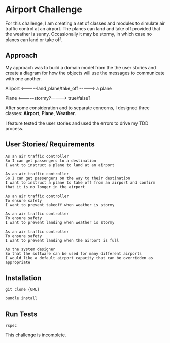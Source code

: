 # Airport Challenge

For this challenge, I am creating a set of classes and modules to simulate air traffic control at an airport. The planes can land and take off provided that the weather is sunny. Occasionally it may be stormy, in which case no planes can land or take off.

## Approach

My approach was to build a domain model from the the user stories and create a diagram for how the objects will use the messages to communicate with one another.

Airport <-----land_plane/take_off -----> a plane

Plane <-----stormy?-----> true/false?

After some consideration and to separate concerns, I designed three classes: **Airport**, **Plane**, **Weather**.

I feature tested the user stories and used the errors to drive my TDD process.

## User Stories/ Requirements

```
As an air traffic controller
So I can get passengers to a destination
I want to instruct a plane to land at an airport

As an air traffic controller
So I can get passengers on the way to their destination
I want to instruct a plane to take off from an airport and confirm that it is no longer in the airport

As an air traffic controller
To ensure safety
I want to prevent takeoff when weather is stormy

As an air traffic controller
To ensure safety
I want to prevent landing when weather is stormy

As an air traffic controller
To ensure safety
I want to prevent landing when the airport is full

As the system designer
So that the software can be used for many different airports
I would like a default airport capacity that can be overridden as appropriate
```

## Installation

```
git clone {URL}
```

```
bundle install
```

## Run Tests

```
rspec
```

This challenge is incomplete.
